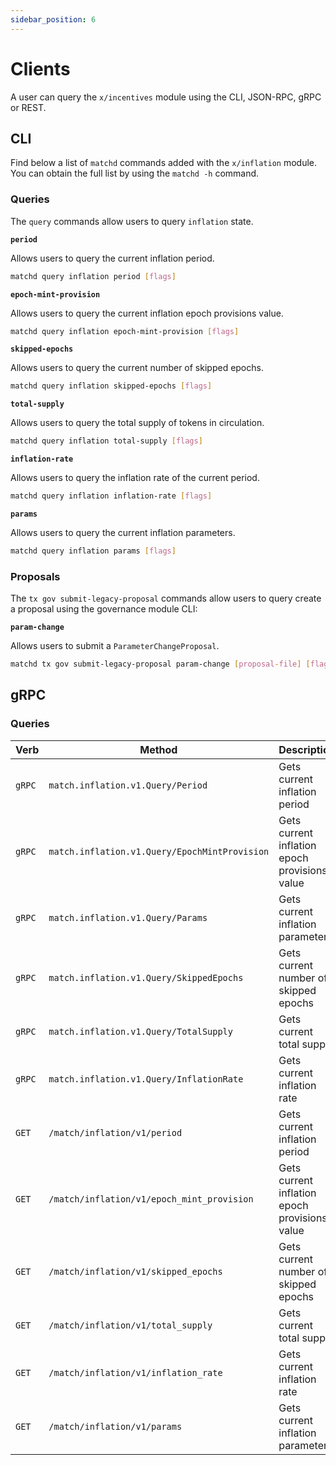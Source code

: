 ```yaml
---
sidebar_position: 6
---
```


# Clients

A user can query the `x/incentives` module using the CLI, JSON-RPC, gRPC or
REST.

## CLI

Find below a list of `matchd` commands added with the `x/inflation` module. You
can obtain the full list by using the `matchd -h` command.

### Queries

The `query` commands allow users to query `inflation` state.

**`period`**

Allows users to query the current inflation period.

```bash
matchd query inflation period [flags]
```

**`epoch-mint-provision`**

Allows users to query the current inflation epoch provisions value.

```bash
matchd query inflation epoch-mint-provision [flags]
```

**`skipped-epochs`**

Allows users to query the current number of skipped epochs.

```bash
matchd query inflation skipped-epochs [flags]
```

**`total-supply`**

Allows users to query the total supply of tokens in circulation.

```bash
matchd query inflation total-supply [flags]
```

**`inflation-rate`**

Allows users to query the inflation rate of the current period.

```bash
matchd query inflation inflation-rate [flags]
```

**`params`**

Allows users to query the current inflation parameters.

```bash
matchd query inflation params [flags]
```

### Proposals

The `tx gov submit-legacy-proposal` commands allow users to query create a proposal
using the governance module CLI:

**`param-change`**

Allows users to submit a `ParameterChangeProposal`.

```bash
matchd tx gov submit-legacy-proposal param-change [proposal-file] [flags]
```

## gRPC

### Queries

| Verb   | Method                                        | Description                                   |
| ------ | --------------------------------------------- | --------------------------------------------- |
| `gRPC` | `match.inflation.v1.Query/Period`             | Gets current inflation period                 |
| `gRPC` | `match.inflation.v1.Query/EpochMintProvision` | Gets current inflation epoch provisions value |
| `gRPC` | `match.inflation.v1.Query/Params`             | Gets current inflation parameters             |
| `gRPC` | `match.inflation.v1.Query/SkippedEpochs`      | Gets current number of skipped epochs         |
| `gRPC` | `match.inflation.v1.Query/TotalSupply`        | Gets current total supply                     |
| `gRPC` | `match.inflation.v1.Query/InflationRate`      | Gets current inflation rate                   |
| `GET`  | `/match/inflation/v1/period`                  | Gets current inflation period                 |
| `GET`  | `/match/inflation/v1/epoch_mint_provision`    | Gets current inflation epoch provisions value |
| `GET`  | `/match/inflation/v1/skipped_epochs`          | Gets current number of skipped epochs         |
| `GET`  | `/match/inflation/v1/total_supply`          | Gets current total supply                     |
| `GET`  | `/match/inflation/v1/inflation_rate`          | Gets current inflation rate                   |
| `GET`  | `/match/inflation/v1/params`                  | Gets current inflation parameters             |
